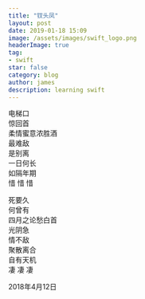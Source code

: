 ```yaml
---
title: "钗头凤"
layout: post
date: 2019-01-18 15:09
image: /assets/images/swift_logo.png
headerImage: true
tag:
- swift
star: false
category: blog
author: james
description: learning swift
---
```


电梯口  
惊回首  
柔情蜜意浓胜酒  
最难敌  
是别离  
一日何长  
如隔年期  
惜  惜  惜  
  
  死要久  
  何曾有  
  四月之论愁白首  
  光阴急  
  情不敌  
  聚散离合  
  自有天机  
  凄  凄  凄  
    
2018年4月12日
